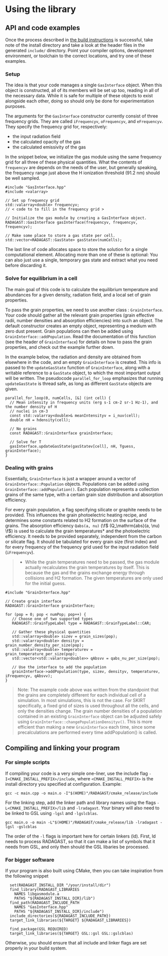# Using the library

## API and code examples
Once the process described in [the build instructions](build.md) is successful, take note of the
install directory and take a look at the header files in the generated `include/` directory. Point
your compiler options, development environment, or toolchain to the correct locations, and try
one of these examples.

### Setup
The idea is that your code manages a single `GasInterface` object. When this object is
constructed, all of its members will be set up too, reading in all of the necessary data. While
it is safe for multiple of these objects to exist alongside each other, doing so should only be
done for experimentation purposes.

The arguments for the `GasInterface` constructor currently consist of three frequency grids.
They are called `iFrequencyv`, `oFrequencyv`, and `eFrequencyv`. They specify the frequency grid
for, respectively:
- the input radiation field
- the calculated opacity of the gas
- the calculated emissivity of the gas

In the snippet below, we initialize the gas module using the same frequency grid for all three
of these physical quantities. What the contents of `frequencyv` are depends on the needs of the
user, but generally speaking, the frequency range just above the H ionization threshold (91.2
nm) should be well sampled.

```
#include "GasInterface.hpp"
#include <valarray>

// Set up frequency grid
std::valarray<double> frequencyv;
// < code to to fill in the frequency grid >

// Initialize the gas module by creating a GasInterface object.
RADAGAST::GasInterface gasInterface(frequencyv, frequencyv, frequencyv);

// Make some place to store a gas state per cell.
std::vector<RADAGAST::GasState> gasStatev(numCells);
```

The last line of code allocates space to store the solution for a single computational element.
Allocating more than one of these is optional: You can also just use a single, temporary gas
state and extract what you need before discarding it.

### Solve for equilibrium in a cell
The main goal of this code is to calculate the equilibrium temperature and abundances for a
given density, radiation field, and a local set of grain properties.

To pass the grain properties, we need to use another class : `GrainInterface`. Your code should
gather all the relevant grain properties (grain effective radii, number densities and absorption
efficiencies) into such an object. The default constructor creates an empty object, representing
a medium with zero dust present. Grain populations can then be added using
`GrainInterface::addPopulation`. Read the documentation of this function (see the header of
`GrainInterface`) for details on how to pass the grain properties, and check out the example
further down.

In the example below, the radiation and density are obtained from elsewhere in the code, and an
empty `GrainInterface` is created. This info is passed to the `updateGasState` function of
`GrainInterface`, along with a writable reference to a `GasState` object, to which the most
important output will be written. The pseudocode `parallel_for_loop` emphasizes that running
`updateGasState` is thread safe, as long as different `GasState` objects are given.

```
parallel_for_loop(0, numCells, [&] (int cell) {
  // Mean intensity in frequency units (erg s-1 cm-2 sr-1 Hz-1), and the number density of H
  // nuclei in cm-3
  const std::valarray<double>& meanIntensityv = i_nuv(cell);
  double nH = hdensity(cell);

  // No grains
  const RADAGAST::GrainInterface grainInterface;

  // Solve for T
  gasInterface.updateGasState(gasStatev[cell], nH, Tguess, grainInterface);
}
```

### Dealing with grains
Essentially, `GrainInterface` is just a wrapper around a vector of `GrainInterface::Population`
objects. Populations can be added using `GrainInterface::addPopulation()`. Each population
represents a collection grains of the same type, with a certain grain size distribution and
absorption efficiency.

For every grain population, a flag specifying silicate or graphite needs to be provided. This
influences the grain photoelectric heating recipe, and determines some constants related to H2
formation on the surface of the grains. The absorption efficiency `Qabs(a, nu)` (\f$
(Q_\mathrm{abs}(a, \nu) \f$) is used to calculate the grain temperatures* and the photoelectric
efficiency. It needs to be provided separately, independent from the carbon or silicate flag. It
should be tabulated for every grain size (first index) and for every frequency of the frequency
grid used for the input radiation field (`iFrequencyv`).

> * While the grain temperatures need to be passed, the gas module actually recalculates the
> grain temperatures by itself. This is because the gas and the grains exchange energy through
> collisions and H2 formation. The given temperatures are only used for the initial guess.

```
#include "GrainInterface.hpp"

// Create grain interface
RADAGAST::GrainInterface grainInterface;

for (pop = 0; pop < numPop; pop++) {
   // Choose one of two supported types
   RADAGAST::GrainTypeLabel type = RADAGAST::GrainTypeLabel::CAR;

   // Gather these physical quantities
   std::valarray<double> sizev = grain_sizes(pop);
   std::valarray<double> densityv = grain_number_density_per_size(pop);
   std::valarray<double> temperaturev = grain_temperature_per_size(pop);
   std::vector<std::valarray<double>> qAbsvv = qabs_nu_per_size(pop);

   // Use the interface to add the population
   grainInterface->addPopulation(type, sizev, densityv, temperaturev, iFrequencyv, qAbsvv);
}
```

> Note: The example code above was written from the standpoint that the grains are completely
> different for each individual cell of a simulation. In most simulations, this is not the case.
> For SKIRT specifically, a fixed grid of sizes is used throughout all the cells, and only the
> densities change. The grain number densities of a population contained in an existing
> `GrainInterface` object can be adjusted safely using
> `GrainInterface::changePopulationDensityv()`. This is more efficient than making a new
> `GrainInterface` each time, since some precalculations are performed every time
> addPopulation() is called.
 
## Compiling and linking your program

### For simple scripts
If compiling your code is a very simple one-liner, use the include flag
`-I<CMAKE_INSTALL_PREFIX>/include`, where `<CMAKE_INSTALL_PREFIX>` is the install directory you
specified at configuration. Example:
```
gcc -c main.cpp -o main.o -I"$(HOME)"/RADAGAST/cmake_release/include
```

For the linking step, add the linker path and library names using the flags
`-L<CMAKE_INSTALL_PREFIX>/lib` and `-lradagast`. Your binary will also need to be linked to
GSL using `-lgsl` and `-lgslcblas`.
```
gcc main.o -o main -L"$(HOME)"/RADAGAST/cmake_release/lib -lradagast -lgsl -gslcblas
```
The order of the `-l` flags is important here for certain linkers (ld). First, ld needs to
process RADAGAST, so that it can make a list of symbols that it needs from GSL, and only then
should the GSL libaries be processed.

### For bigger software
If your program is also built using CMake, then you can take inspiration from the following
snippet

```
  set(RADAGAST_INSTALL_DIR "/your/install/dir")
  find_library(RADAGAST_LIBRARIES
    NAMES libgasmodule.a
    PATHS "${RADAGAST_INSTALL_DIR}/lib")
  find_path(RADAGAST_INCLUDE_PATH
    NAMES "GasInterface.hpp"
    PATHS "${RADAGAST_INSTALL_DIR}/include")
  include_directories(${RADAGAST_INCLUDE_PATH})
  target_link_libraries(${TARGET} ${RADAGAST_LIBRARIES})

  find_package(GSL REQUIRED)
  target_link_libraries(${TARGET} GSL::gsl GSL::gslcblas)
```
Otherwise, you should ensure that all include and linker flags are set properly in your build system.
